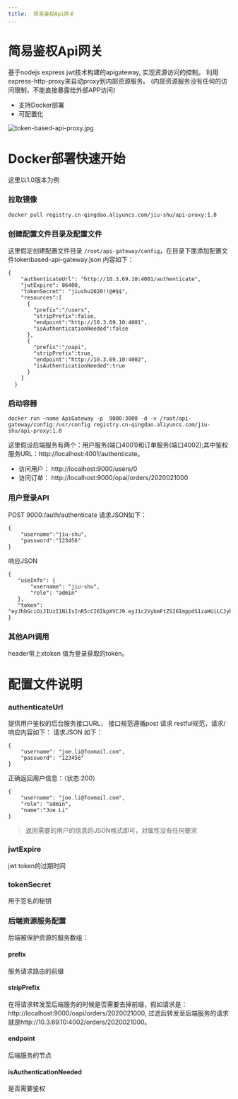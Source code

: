 ```yaml
---
title:  简易鉴权Api网关
...
```


# 简易鉴权Api网关
基于nodejs  express jwt技术构建的apigateway, 实现资源访问的控制。 利用express-http-proxy来自动proxy到内部资源服务。 (内部资源服务没有任何的访问限制，不能直接暴露给外部APP访问)

- 支持Docker部署
- 可配置化

![token-based-api-proxy.jpg](http://tech.jiu-shu.com/Nodejs-Technologies/token-based-api-proxy.jpg)


# Docker部署快速开始
这里以1.0版本为例
### 拉取镜像
```
docker pull registry.cn-qingdao.aliyuncs.com/jiu-shu/api-proxy:1.0
```
### 创建配置文件目录及配置文件
这里假定创建配置文件目录 `/root/api-gateway/config`，在目录下面添加配置文件tokenbased-api-gateway.json 内容如下：
```
{
    "authenticateUrl": "http://10.3.69.10:4001/authenticate",
    "jwtExpire": 86400, 
    "tokenSecret": "jiushu2020!!@#$$", 
    "resources":[
      {
        "prefix":"/users",
        "stripPrefix":false,
        "endpoint":"http://10.3.69.10:4001",
        "isAuthenticationNeeded":false
      },
      {
        "prefix":"/oapi",
        "stripPrefix":true,
        "endpoint":"http://10.3.69.10:4002",
        "isAuthenticationNeeded":true
      }
    ]
  }
```
### 启动容器
```
docker run —name ApiGateway -p  9000:3000 -d -v /root/api-gateway/config:/usr/config registry.cn-qingdao.aliyuncs.com/jiu-shu/api-proxy:1.0 
```
这里假设后端服务有两个：用户服务(端口4001)和订单服务(端口4002);其中鉴权服务URL：http://localhost:4001/authenticate。  
 - 访问用户： http://localhost:9000/users/0 
 - 访问订单： http://localhost:9000/opai/orders/2020021000

### 用户登录API
POST 9000:/auth/authenticate 请求JSON如下：
```
{
	"username":"jiu-shu",
	"password":"123456"
}
```
响应JSON
 ```
 {
    "useInfo": {
        "username": "jiu-shu",
        "role": "admin"
    },
    "token": "eyJhbGciOiJIUzI1NiIsInR5cCI6IkpXVCJ9.eyJ1c2VybmFtZSI6ImppdS1zaHUiLCJyb2xlIjoiYWRtaW4iLCJpYXQiOjE1ODE2NTE3NzQsImV4cCI6MTU4MTczODE3NH0.weNpFy9M7BbuzKmQBW0Z4QyFi1itFz26GgURJhPNtI4"
}
 ```
### 其他API调用
header带上xtoken 值为登录获取的token。
# 配置文件说明
### authenticateUrl
提供用户鉴权的后台服务接口URL， 接口规范遵循post 请求 restful规范，请求/响应内容如下：
请求JSON 如下：
```
{
    "username": "joe.li@foxmail.com",
    "password": "123456"
}
 ```
正确返回用户信息：（状态:200）

```
{
    "username": "joe.li@foxmail.com",
    "role": "admin",
	"name":"Joe Li"
}
```
> 返回需要的用户的信息的JSON格式即可，对属性没有任何要求

### jwtExpire
jwt token的过期时间

### tokenSecret
用于签名的秘钥

### 后端资源服务配置
后端被保护资源的服务数组：
#### prefix
服务请求路由的前缀
#### stripPrefix
在将请求转发至后端服务的时候是否需要去掉前缀，假如请求是：http://localhost:9000/oapi/orders/2020021000, 过滤后转发至后端服务的请求就是http://10.3.69.10:4002/orders/2020021000。 
#### endpoint
后端服务的节点
#### isAuthenticationNeeded
是否需要鉴权


